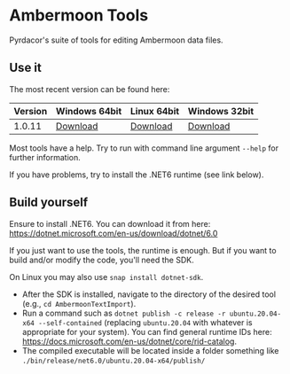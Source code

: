 # Ambermoon Tools

Pyrdacor's suite of tools for editing Ambermoon data files.

## Use it

The most recent version can be found here:

Version | Windows 64bit | Linux 64bit | Windows 32bit
--- | --- | --- | ---
1.0.11 | [Download](https://github.com/Pyrdacor/Ambermoon/releases/download/v1.0.11/AmbermoonTools-Windows.zip) | [Download](https://github.com/Pyrdacor/Ambermoon/releases/download/v1.0.11/AmbermoonTools-Linux.tar.gz) | [Download](https://github.com/Pyrdacor/Ambermoon/releases/download/v1.0.11/AmbermoonTools-Windows32Bit.zip)

Most tools have a help. Try to run with command line argument `--help` for further information.

If you have problems, try to install the .NET6 runtime (see link below).


## Build yourself

Ensure to install .NET6. You can download it from here: https://dotnet.microsoft.com/en-us/download/dotnet/6.0

If you just want to use the tools, the runtime is enough. But if you want to build and/or modify the code, you'll need the SDK.

On Linux you may also use `snap install dotnet-sdk`.

- After the SDK is installed, navigate to the directory of the desired tool (e.g., `cd AmbermoonTextImport`).
- Run a command such as `dotnet publish -c release -r ubuntu.20.04-x64 --self-contained` (replacing `ubuntu.20.04` with whatever is appropriate for your system). You can find general runtime IDs here: https://docs.microsoft.com/en-us/dotnet/core/rid-catalog.
- The compiled executable will be located inside a folder something like `./bin/release/net6.0/ubuntu.20.04-x64/publish/`
